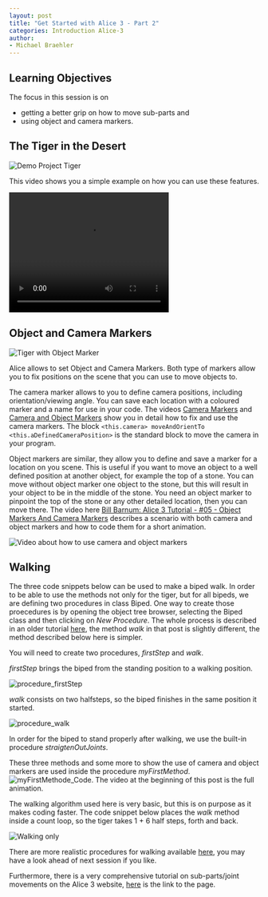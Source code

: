 ```yaml
---
layout: post
title: "Get Started with Alice 3 - Part 2"
categories: Introduction Alice-3
author:
- Michael Braehler
---
```


## Learning Objectives
The focus in this session is on 
- getting a better grip on how to move sub-parts and
- using object and camera markers.


## The Tiger in the Desert

![Demo Project Tiger](/assets/230207_TigerInTheDesert.jpg)

This video shows you a simple example on how you can use these features.

<video width="320" height="240" controls>
  <source src="/assets/230207_Tiger1.mp4" type="video/mp4">
Your browser does not support the video tag.
</video>


## Object and Camera Markers

![Tiger with Object Marker](/assets/230207_Tiger_CloseWIthObjectMarker.png)

Alice allows to set Object and Camera Markers. Both type of markers allow you to fix positions on the scene that you can use to move objects to. 

The camera marker allows to you to define camera positions, including orientation/viewing angle. You can save each location with a coloured marker and a name for use in your code. The videos [Camera Markers](https://www.alice.org/resources/how-tos/using-camera-markers/) and [Camera and Object Markers](https://youtu.be/hqE15vsLtAA) show you in detail how to fix and use the camera markers. The block ```<this.camera> moveAndOrientTo <this.aDefinedCameraPosition>``` is the standard block to move the camera in your program. 

Object markers are similar, they allow you to define and save a marker for a location on you scene. This is useful if you want to move an object to a well defined position at another object, for example the top of a stone. You can move without object marker one object to the stone, but this will result in your object to be in the middle of the stone. You need an object marker to pinpoint the top of the stone or any other detailed location, then you can move there. The video here [Bill Barnum: Alice 3 Tutorial - #05 - Object Markers And Camera Markers](https://youtu.be/hqE15vsLtAA?si=lFcWJszvZZc07vPY) describes a scenario with both camera and object markers and how to code them for a short animation.

![Video about how to use camera and object markers](/assets/2024-05-07_09-18-58.png)

## Walking
The three code snippets below can be used to make a biped walk. In order to be able to use the methods not only for the tiger, but for all bipeds, we are defining two procedures in class Biped. One way to create those proecedures is by opening the object tree browser, selecting the Biped class and then clicking on *New Procedure*. The whole process is described in an older tutorial [here](https://kidscoderepo.wordpress.com/category/programming-language/alice/), the method *walk* in that post is slightly different, the method described below here is simpler.

You will need to create two procedures, *firstStep* and *walk*.

*firstStep* brings the biped from the standing position to a walking position. 

![procedure_firstStep](/assets/230207_Tiger_firstStep.png)

*walk* consists on two halfsteps, so the biped finishes
in the same position it started. 

![procedure_walk](/assets/230207_Tiger_walk.png)

In order for the biped to stand properly after walking, we use the built-in procedure *straigtenOutJoints*.

These three methods and some more to show the use of camera and object markers are used inside the procedure *myFirstMethod*.
![myFirstMethode_Code](/assets/230207_Tiger_myFirstMethod.png). The video at the beginning of this post is the full animation.

The walking algorithm used here is very basic, but this is on purpose as it makes coding faster. The code snippet below places the *walk* method inside a count loop, so the tiger takes 1 + 6 half steps, forth and back.

![Walking only](/assets/220207_TigerWalkOnly.png)

There are more realistic procedures for walking available [here](https://www.alice.org/resources/how-tos/biped-walk-cycle/), you may have a look ahead of next session if you like. 

Furthermore, there is a very comprehensive tutorial on sub-parts/joint movements on the Alice 3 website, [here](https://www.alice.org/resources/how-tos/manipulating-biped-joints/) is the link to the page.



